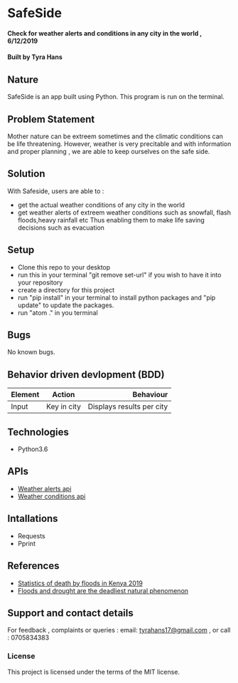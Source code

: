 # SafeSide
#### Check for weather alerts and conditions in any city in the world  , 6/12/2019
#### Built by **Tyra Hans**
## Nature
SafeSide is an app built using Python.
This program is run on the terminal.

## Problem Statement
Mother nature can be extreem sometimes and the climatic conditions can be life threatening. However, weather is very precitable and with information and proper planning , we are able to keep ourselves on the safe side.

## Solution
With Safeside, users are able to :
* get the actual weather conditions of any city in the world
* get weather alerts of extreem weather conditions such as snowfall, flash floods,heavy rainfall etc
Thus enabling them to make life saving decisions such as evacuation

## Setup
* Clone this repo to your desktop
* run this in your terminal "git remove set-url" if you wish to have it into your repository
* create a directory for this project
* run "pip install" in your terminal to install python packages and "pip update" to update the packages.
* run "atom ." in you terminal

## Bugs
No known bugs.
## Behavior driven devlopment (BDD)
| Element           | Action               | Behaviour                   |
| ------------------|:--------------------:| ---------------------------:|
| Input             | Key in city          | Displays results per city   |


## Technologies
* Python3.6

## APIs
* [Weather alerts api](https://developer.here.com/documentation/weather/dev_guide/topics/example-severe-weather-alerts.html)
* [Weather conditions api](https://openweathermap.org/appid)


## Intallations
* Requests
* Pprint

## References
* [Statistics of death by floods in Kenya 2019](http://floodlist.com/tag/kenya)
* [Floods and drought are the deadliest natural phenomenon](https://www.livescience.com/32410-whats-the-deadliest-natural-phenomenon.html)


## Support and contact details
For feedback , complaints or queries :
 email: tyrahans17@gmail.com , or call : 0705834383
### License
This project is licensed under the terms of the MIT license.